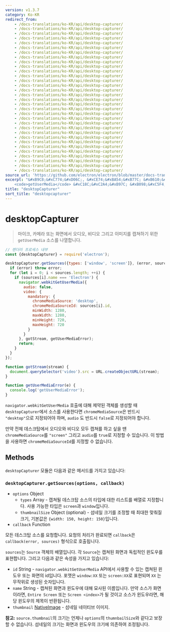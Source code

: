 ```yaml
---
version: v1.3.7
category: Ko-KR
redirect_from:
    - /docs-translations/ko-KR/api/desktop-capturer/
    - /docs-translations/ko-KR/api/desktop-capturer/
    - /docs-translations/ko-KR/api/desktop-capturer/
    - /docs-translations/ko-KR/api/desktop-capturer/
    - /docs-translations/ko-KR/api/desktop-capturer/
    - /docs-translations/ko-KR/api/desktop-capturer/
    - /docs-translations/ko-KR/api/desktop-capturer/
    - /docs-translations/ko-KR/api/desktop-capturer/
    - /docs-translations/ko-KR/api/desktop-capturer/
    - /docs-translations/ko-KR/api/desktop-capturer/
    - /docs-translations/ko-KR/api/desktop-capturer/
    - /docs-translations/ko-KR/api/desktop-capturer/
    - /docs-translations/ko-KR/api/desktop-capturer/
    - /docs-translations/ko-KR/api/desktop-capturer/
    - /docs-translations/ko-KR/api/desktop-capturer/
    - /docs-translations/ko-KR/api/desktop-capturer/
    - /docs-translations/ko-KR/api/desktop-capturer/
    - /docs-translations/ko-KR/api/desktop-capturer/
    - /docs-translations/ko-KR/api/desktop-capturer/
    - /docs-translations/ko-KR/api/desktop-capturer/
    - /docs-translations/ko-KR/api/desktop-capturer/
    - /docs-translations/ko-KR/api/desktop-capturer/
    - /docs-translations/ko-KR/api/desktop-capturer/
    - /docs-translations/ko-KR/api/desktop-capturer/
    - /docs-translations/ko-KR/api/desktop-capturer/
    - /docs-translations/ko-KR/api/desktop-capturer/
    - /docs-translations/ko-KR/api/desktop-capturer/
    - /docs-translations/ko-KR/api/desktop-capturer/
    - /docs-translations/ko-KR/api/desktop-capturer/
    - /docs-translations/ko-KR/api/desktop-capturer/
    - /docs-translations/ko-KR/api/desktop-capturer/
    - /docs-translations/ko-KR/api/desktop-capturer/
source_url: 'https://github.com/electron/electron/blob/master/docs-translations/ko-KR/api/desktop-capturer.md'
excerpt: "&#xB9C8;&#xC774;&#xD06C;, &#xCE74;&#xBA54;&#xB77C; &#xB610;&#xB294; &#xD654;&#xBA74;&#xC5D0;&#xC11C; &#xC624;&#xB514;&#xC624;, &#xBE44;&#xB514;&#xC624; &#xADF8;&#xB9AC;&#xACE0; &#xC774;&#xBBF8;&#xC9C0;&#xB97C; &#xCEA1;&#xCCD0;&#xD558;&#xAE30; &#xC704;&#xD55C;
    <code>getUserMedia</code> &#xC18C;&#xC2A4;&#xB97C; &#xB098;&#xC5F4;&#xD569;&#xB2C8;&#xB2E4;."
title: "desktopCapturer"
sort_title: "desktopcapturer"
---
```


# desktopCapturer

> 마이크, 카메라 또는 화면에서 오디오, 비디오 그리고 이미지를 캡쳐하기 위한
`getUserMedia` 소스를 나열합니다.

```javascript
// 렌더러 프로세스 내부
const {desktopCapturer} = require('electron');

desktopCapturer.getSources({types: ['window', 'screen']}, (error, sources) => {
  if (error) throw error;
  for (let i = 0; i < sources.length; ++i) {
    if (sources[i].name === 'Electron') {
      navigator.webkitGetUserMedia({
        audio: false,
        video: {
          mandatory: {
            chromeMediaSource: 'desktop',
            chromeMediaSourceId: sources[i].id,
            minWidth: 1280,
            maxWidth: 1280,
            minHeight: 720,
            maxHeight: 720
          }
        }
      }, gotStream, getUserMediaError);
      return;
    }
  }
});

function gotStream(stream) {
  document.querySelector('video').src = URL.createObjectURL(stream);
}

function getUserMediaError(e) {
  console.log('getUserMediaError');
}
```

`navigator.webkitGetUserMedia` 호출에 대해 제약된 객체를 생성할 때
`desktopCapturer`에서 소스를 사용한다면 `chromeMediaSource`은 반드시
`"desktop"`으로 지정되어야 하며, `audio` 도 반드시 `false`로 지정되어야 합니다.

만약 전체 데스크탑에서 오디오와 비디오 모두 캡쳐를 하고 싶을 땐 `chromeMediaSource`를
`"screen"` 그리고 `audio`를 `true`로 지정할 수 있습니다. 이 방법을 사용하면
`chromeMediaSourceId`를 지정할 수 없습니다.


## Methods

`desktopCapturer` 모듈은 다음과 같은 메서드를 가지고 있습니다:

### `desktopCapturer.getSources(options, callback)`

* `options` Object
  * `types` Array - 캡쳐될 데스크탑 소스의 타입에 대한 리스트를 배열로 지정합니다.
    사용 가능한 타입은 `screen`과 `window`입니다.
  * `thumbnailSize` Object (optional) - 섬네일 크기를 조정할 때 최대한 맞춰질 크기,
    기본값은 `{width: 150, height: 150}`입니다.
* `callback` Function

모든 데스크탑 소스를 요청합니다. 요청의 처리가 완료되면 `callback`은
`callback(error, sources)` 형식으로 호출됩니다.

`sources`는 `Source` 객체의 배열입니다. 각 `Source`는 캡쳐된 화면과 독립적인
윈도우를 표현합니다. 그리고 다음과 같은 속성을 가지고 있습니다:

* `id` String - `navigator.webkitGetUserMedia` API에서 사용할 수 있는 캡쳐된 윈도우
  또는 화면의 id입니다. 포맷은 `window:XX` 또는 `screen:XX`로 표현되며 `XX` 는
  무작위로 생성된 숫자입니다.
* `name` String - 캡쳐된 화면과 윈도우에 대해 묘사된 이름입니다. 만약 소스가
  화면이라면, `Entire Screen` 또는 `Screen <index>`가 될 것이고 소스가 윈도우라면,
  해당 윈도우의 제목이 반환됩니다.
* `thumbnail` [NativeImage](http://electron.atom.io/docs/api/native-image) - 섬네일 네이티브 이미지.

**참고:** `source.thumbnail`의 크기는 언제나 `options`의 `thumnbailSize`와 같다고
보장할 수 없습니다. 섬네일의 크기는 화면과 윈도우의 크기에 의존하여 조정됩니다.
